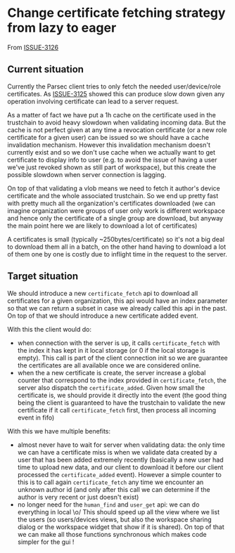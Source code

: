 <!-- Parsec Cloud (https://parsec.cloud) Copyright (c) BUSL-1.1 2016-present Scille SAS -->

# Change certificate fetching strategy from lazy to eager

From [ISSUE-3126](https://github.com/Scille/parsec-cloud/issues/3126)

## Current situation

Currently the Parsec client tries to only fetch the needed user/device/role certificates.
As [ISSUE-3125](https://github.com/Scille/parsec-cloud/issues/3125) showed this can produce slow down given any operation involving certificate can lead to a server request.

As a matter of fact we have put a 1h cache on the certificate used in the trustchain to avoid heavy slowdown when validating incoming data.
But the cache is not perfect given at any time a revocation certificate (or a new role certificate for a given user) can be issued so we should have a cache invalidation mechanism. However this invalidation mechanism doesn't currently exist and so we don't use cache when we actually want to get certificate to display info to user (e.g. to avoid the issue of having a user we've just revoked shown as still part of workspace), but this create the possible slowdown when server connection is lagging.

On top of that validating a vlob means we need to fetch it author's device certificate and the whole associated trustchain.
So we end up pretty fast with pretty much all the organization's certificates downloaded (we can imagine organization were groups of user only work is different workspace and hence only the certificate of a single group are download, but anyway the main point here we are likely to download a lot of certificates)

A certificates is small (typically ~250bytes/certificate) so it's not a big deal to download them all in a batch, on the other hand having to download a lot of them one by one is costly due to inflight time in the request to the server.

## Target situation

We should introduce a new `certificate_fetch` api to download all certificates for a given organization, this api would have an index parameter so that we can return a subset in case we already called this api in the past.
On top of that we should introduce a new certificate added event.

With this the client would do:

- when connection with the server is up, it calls `certificate_fetch` with the index it has kept in it local storage (or 0 if the local storage is empty). This call is part of the client connection init so we are guarantee the certificates are all available once we are considered online.
- when the a new certificate is create, the server increase a global counter that correspond to the index provided in `certificate_fetch`, the server also dispatch the `certificate_added`. Given how small the certificate is, we should provide it directly into the event (the good thing being the client is guaranteed to have the trustchain to validate the new certificate if it call `certificate_fetch` first, then process all incoming event in fifo)

With this we have multiple benefits:

- almost never have to wait for server when validating data: the only time we can have a certificate miss is when we validate data created by a user that has been added extremely recently (basically a new user had time to upload new data, and our client to download it before our client processed the `certificate_added` event). However a simple counter to this is to call again `certificate_fetch` any time we encounter an unknown author id (and only after this call we can determine if the author is very recent or just doesn't exist)
- no longer need for the `human_find` and `user_get` api: we can do everything in local \o/ This should speed up all the view where we list the users (so users/devices views, but also the workspace sharing dialog or the workspace widget that show if it is shared). On top of that we can make all those functions synchronous which makes code simpler for the gui !
